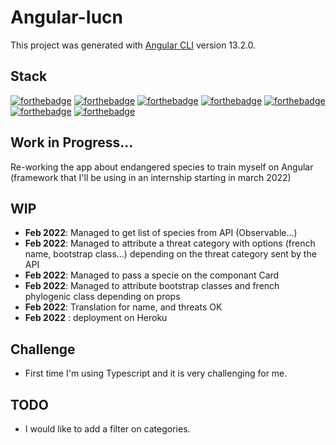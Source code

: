 # Angular-Iucn

This project was generated with [Angular CLI](https://github.com/angular/angular-cli) version 13.2.0.

## Stack

[![forthebadge](https://img.shields.io/badge/HTML5-E34F26?style=for-the-badge&logo=html5&logoColor=white)](http://forthebadge.com)
[![forthebadge](https://img.shields.io/badge/CSS3-1572B6?style=for-the-badge&logo=css3&logoColor=white)](http://forthebadge.com)
[![forthebadge](https://img.shields.io/badge/JavaScript-F7DF1E?style=for-the-badge&logo=javascript&logoColor=black)](http://forthebadge.com)
[![forthebadge](https://img.shields.io/badge/Bootstrap-7952B3?style=for-the-badge&logo=bootstrap&logoColor=white)](http://forthebadge.com)
[![forthebadge](https://img.shields.io/badge/Angular-DD0031?style=for-the-badge&logo=angular&logoColor=white)](http://forthebadge.com)
[![forthebadge](https://img.shields.io/badge/Typescript-1572B6?style=for-the-badge&logo=typescript&logoColor=white)](http://forthebadge.com)
[![forthebadge](https://img.shields.io/badge/json-5E5C5C?style=for-the-badge&logo=json&logoColor=white)](http://forthebadge.com)


## Work in Progress...

Re-working the app about endangered species to train myself on Angular (framework that I'll be using in an internship starting in march 2022)

## WIP

- **Feb 2022**: Managed to get list of species from API (Observable...)
- **Feb 2022**: Managed to attribute a threat category with options (french name, bootstrap class...) depending on the threat category sent by the API
- **Feb 2022**: Managed to pass a specie on the componant Card
- **Feb 2022**: Managed to attribute bootstrap classes and french phylogenic class depending on props
- **Feb 2022**: Translation for name, and threats OK 
- **Feb 2022** : deployment on Heroku

## Challenge 

- First time I'm using Typescript and it is very challenging for me.

## TODO

- I would like to add a filter on categories.
